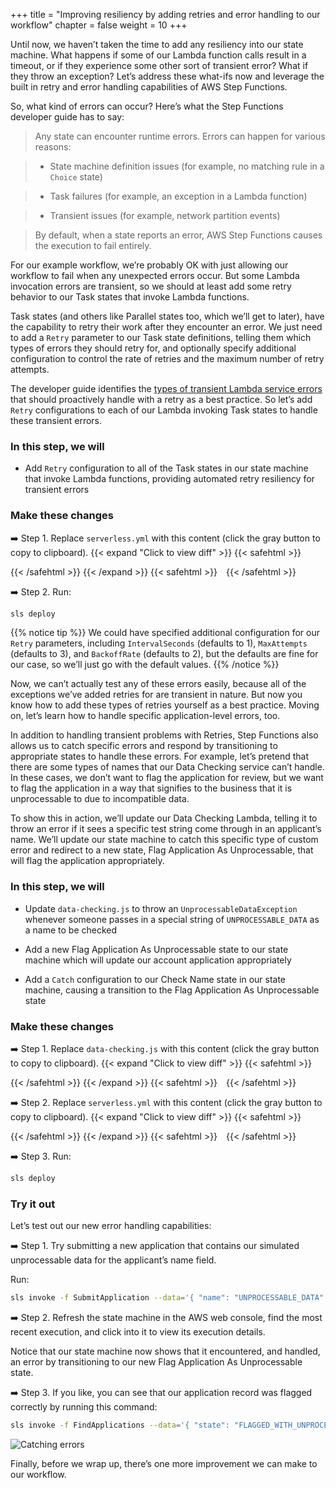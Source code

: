 +++
title = "Improving resiliency by adding retries and error handling to our workflow"
chapter = false
weight = 10
+++

Until now, we haven’t taken the time to add any resiliency into our state machine. What happens if some of our Lambda function calls result in a timeout, or if they experience some other sort of transient error? What if they throw an exception? Let’s address these what-ifs now and leverage the built in retry and error handling capabilities of AWS Step Functions.

So, what kind of errors can occur? Here’s what the Step Functions developer guide has to say:


> Any state can encounter runtime errors. Errors can happen for various reasons:

> - State machine definition issues (for example, no matching rule in a `Choice` state) 

> - Task failures (for example, an exception in a Lambda function)

> - Transient issues (for example, network partition events)

> By default, when a state reports an error, AWS Step Functions causes the execution to fail entirely. 


For our example workflow, we’re probably OK with just allowing our workflow to fail when any unexpected errors occur. But some Lambda invocation errors are transient, so we should at least add some retry behavior to our Task states that invoke Lambda functions.

Task states (and others like Parallel states too, which we’ll get to later), have the capability to retry their work after they encounter an error. We just need to add a `Retry` parameter to our Task state definitions, telling them which types of errors they should retry for, and optionally specify additional configuration to control the rate of retries and the maximum number of retry attempts.

The developer guide identifies the [types of transient Lambda service errors](https://docs.aws.amazon.com/step-functions/latest/dg/bp-lambda-serviceexception.html) that should proactively handle with a retry as a best practice.   So let’s add `Retry` configurations to each of our Lambda invoking Task states to handle these transient errors.

### In this step, we will

* Add `Retry` configuration to all of the Task states in our state machine that invoke Lambda functions, providing automated retry resiliency for transient errors


### Make these changes

➡️ Step 1. Replace `serverless.yml` with <span class="clipBtn clipboard" data-clipboard-target="#id3724890c35904b27aff48e02310a3c36">this content</span> (click the gray button to copy to clipboard). 
{{< expand "Click to view diff" >}} {{< safehtml >}}
<div id="diff-id3724890c35904b27aff48e02310a3c36"></div> <pre style="display: none;" data-diff-for="diff-id3724890c35904b27aff48e02310a3c36">commit 43adfda72ed4228c5818e3b7b2c334dea6cdb340
Author: Gabe Hollombe <gabe@avantbard.com>
Date:   Wed Oct 16 11:19:09 2019 +0800

    Add retry config to the Lambda Task states

diff --git a/serverless.yml b/serverless.yml
index 4010aa8..f28884a 100644
--- a/serverless.yml
+++ b/serverless.yml
@@ -297,6 +297,9 @@ resources:
                         },
                         "Resource": "#{dataCheckingLambdaArn}",
                         "ResultPath": "$.checks.name",
+                        "Retry": [ {
+                            "ErrorEquals": [ "Lambda.ServiceException", "Lambda.AWSLambdaException", "Lambda.SdkClientException", "Lambda.TooManyRequestsException"]
+                        } ],
                         "Next": "Check Address"
                     },
                     "Check Address": {
@@ -307,6 +310,9 @@ resources:
                         },
                         "Resource": "#{dataCheckingLambdaArn}",
                         "ResultPath": "$.checks.address",
+                        "Retry": [ {
+                            "ErrorEquals": [ "Lambda.ServiceException", "Lambda.AWSLambdaException", "Lambda.SdkClientException", "Lambda.TooManyRequestsException"]
+                        } ],
                         "Next": "Review Required?"
                     },
                     "Review Required?": {
@@ -337,6 +343,9 @@ resources:
                           }
                       },
                       "ResultPath": "$.review",
+                      "Retry": [ {
+                          "ErrorEquals": [ "Lambda.ServiceException", "Lambda.AWSLambdaException", "Lambda.SdkClientException", "Lambda.TooManyRequestsException"]
+                      } ],
                       "Next": "Review Approved?"
                     },
                     "Review Approved?": {
@@ -359,6 +368,9 @@ resources:
                             "id.$": "$.application.id"
                         },
                         "Resource": "#{rejectApplicationLambdaArn}",
+                        "Retry": [ {
+                            "ErrorEquals": [ "Lambda.ServiceException", "Lambda.AWSLambdaException", "Lambda.SdkClientException", "Lambda.TooManyRequestsException"]
+                        } ],
                         "End": true
                      },
                      "Approve Application": {
@@ -367,6 +379,9 @@ resources:
                             "id.$": "$.application.id"
                         },
                         "Resource": "#{approveApplicationLambdaArn}",
+                        "Retry": [ {
+                            "ErrorEquals": [ "Lambda.ServiceException", "Lambda.AWSLambdaException", "Lambda.SdkClientException", "Lambda.TooManyRequestsException"]
+                        } ],
                         "End": true
                      }
                 }
</pre>
{{< /safehtml >}} {{< /expand >}}
{{< safehtml >}}
<textarea id="id3724890c35904b27aff48e02310a3c36" style="position: relative; left: -1000px; width: 1px; height: 1px;">service: StepFunctionsWorkshop

plugins:
  - serverless-cf-vars

custom:
  applicationsTable: '${self:service}__account_applications__${self:provider.stage}'

provider:
  name: aws
  runtime: nodejs10.x
  memorySize: 128
  stage: dev

functions:
  SubmitApplication:
    name: ${self:service}__account_applications__submit__${self:provider.stage}
    handler: account-applications/submit.handler
    environment:
      REGION: ${self:provider.region}
      ACCOUNTS_TABLE_NAME: ${self:custom.applicationsTable}
      APPLICATION_PROCESSING_STEP_FUNCTION_ARN: { Ref: "ProcessApplicationsStateMachine" }
    role: SubmitRole

  FlagApplication:
    name: ${self:service}__account_applications__flag__${self:provider.stage}
    handler: account-applications/flag.handler
    environment:
      REGION: ${self:provider.region}
      ACCOUNTS_TABLE_NAME: ${self:custom.applicationsTable}
    role: FlagRole

  ReviewApplication:
    name: ${self:service}__account_applications__review__${self:provider.stage}
    handler: account-applications/review.handler
    environment:
      REGION: ${self:provider.region}
      ACCOUNTS_TABLE_NAME: ${self:custom.applicationsTable}
    role: ReviewRole

  FindApplications:
    name: ${self:service}__account_applications__find__${self:provider.stage}
    handler: account-applications/find.handler
    environment:
      REGION: ${self:provider.region}
      ACCOUNTS_TABLE_NAME: ${self:custom.applicationsTable}
    role: FindRole

  RejectApplication:
    name: ${self:service}__account_applications__reject__${self:provider.stage}
    handler: account-applications/reject.handler
    environment:
      REGION: ${self:provider.region}
      ACCOUNTS_TABLE_NAME: ${self:custom.applicationsTable}
    role: RejectRole

  ApproveApplication:
    name: ${self:service}__account_applications__approve__${self:provider.stage}
    handler: account-applications/approve.handler
    environment:
      REGION: ${self:provider.region}
      ACCOUNTS_TABLE_NAME: ${self:custom.applicationsTable}
    role: ApproveRole

  DataChecking:
    name: ${self:service}__data_checking__${self:provider.stage}
    handler: data-checking.handler
    role: DataCheckingRole

resources:
  Resources:
    LambdaLoggingPolicy:
      Type: 'AWS::IAM::ManagedPolicy'
      Properties:
        PolicyDocument:
          Version: '2012-10-17'
          Statement:
            - Effect: Allow
              Action:
                - logs:CreateLogGroup
                - logs:CreateLogStream
                - logs:PutLogEvents
              Resource:
                - 'Fn::Join':
                  - ':'
                  -
                    - 'arn:aws:logs'
                    - Ref: 'AWS::Region'
                    - Ref: 'AWS::AccountId'
                    - 'log-group:/aws/lambda/*:*:*'

    DynamoPolicy:
      Type: 'AWS::IAM::ManagedPolicy'
      Properties:
        PolicyDocument:
          Version: '2012-10-17'
          Statement:
            - Effect: "Allow"
              Action:
                - "dynamodb:*"
              Resource:
                - { "Fn::GetAtt": ["ApplicationsDynamoDBTable", "Arn" ] }
                - 'Fn::Join':
                    - '/'
                    -
                        - { "Fn::GetAtt": ["ApplicationsDynamoDBTable", "Arn" ] }
                        - '*'

    StepFunctionsPolicy:
      Type: 'AWS::IAM::ManagedPolicy'
      Properties:
        PolicyDocument:
          Version: '2012-10-17'
          Statement:
            -
              Effect: "Allow"
              Action:
                - "states:StartExecution"
                - "states:SendTaskSuccess"
                - "states:SendTaskFailure"
              Resource:
                - { Ref: ProcessApplicationsStateMachine }

    SubmitRole:
      Type: AWS::IAM::Role
      Properties:
        AssumeRolePolicyDocument:
          Version: '2012-10-17'
          Statement:
            - Effect: Allow
              Principal:
                Service:
                  - lambda.amazonaws.com
              Action: sts:AssumeRole
        ManagedPolicyArns:
          - { Ref: LambdaLoggingPolicy }
          - { Ref: DynamoPolicy }
          - { Ref: StepFunctionsPolicy }

    FlagRole:
      Type: AWS::IAM::Role
      Properties:
        AssumeRolePolicyDocument:
          Version: '2012-10-17'
          Statement:
            - Effect: Allow
              Principal:
                Service:
                  - lambda.amazonaws.com
              Action: sts:AssumeRole
        ManagedPolicyArns:
          - { Ref: LambdaLoggingPolicy }
          - { Ref: DynamoPolicy }

    ReviewRole:
      Type: AWS::IAM::Role
      Properties:
        AssumeRolePolicyDocument:
          Version: '2012-10-17'
          Statement:
            - Effect: Allow
              Principal:
                Service:
                  - lambda.amazonaws.com
              Action: sts:AssumeRole
        ManagedPolicyArns:
          - { Ref: LambdaLoggingPolicy }
          - { Ref: DynamoPolicy }
          - { Ref: StepFunctionsPolicy }

    RejectRole:
      Type: AWS::IAM::Role
      Properties:
        AssumeRolePolicyDocument:
          Version: '2012-10-17'
          Statement:
            - Effect: Allow
              Principal:
                Service:
                  - lambda.amazonaws.com
              Action: sts:AssumeRole
        ManagedPolicyArns:
          - { Ref: LambdaLoggingPolicy }
          - { Ref: DynamoPolicy }

    ApproveRole:
      Type: AWS::IAM::Role
      Properties:
        AssumeRolePolicyDocument:
          Version: '2012-10-17'
          Statement:
            - Effect: Allow
              Principal:
                Service:
                  - lambda.amazonaws.com
              Action: sts:AssumeRole
        ManagedPolicyArns:
          - { Ref: LambdaLoggingPolicy }
          - { Ref: DynamoPolicy }

    FindRole:
      Type: AWS::IAM::Role
      Properties:
        AssumeRolePolicyDocument:
          Version: '2012-10-17'
          Statement:
            - Effect: Allow
              Principal:
                Service:
                  - lambda.amazonaws.com
              Action: sts:AssumeRole
        ManagedPolicyArns:
          - { Ref: LambdaLoggingPolicy }
          - { Ref: DynamoPolicy }

    DataCheckingRole:
      Type: AWS::IAM::Role
      Properties:
        AssumeRolePolicyDocument:
          Version: '2012-10-17'
          Statement:
            - Effect: Allow
              Principal:
                Service:
                  - lambda.amazonaws.com
              Action: sts:AssumeRole
        ManagedPolicyArns:
          - { Ref: LambdaLoggingPolicy }

    ApplicationsDynamoDBTable:
      Type: 'AWS::DynamoDB::Table'
      Properties:
        TableName: ${self:custom.applicationsTable}
        AttributeDefinitions:
          -
            AttributeName: id
            AttributeType: S
          -
            AttributeName: state
            AttributeType: S
        KeySchema:
          -
            AttributeName: id
            KeyType: HASH
        BillingMode: PAY_PER_REQUEST
        GlobalSecondaryIndexes:
            -
                IndexName: state
                KeySchema:
                    -
                        AttributeName: state
                        KeyType: HASH
                Projection:
                    ProjectionType: ALL

    StepFunctionRole:
      Type: 'AWS::IAM::Role'
      Properties:
        AssumeRolePolicyDocument:
            Version: '2012-10-17'
            Statement:
                -
                  Effect: Allow
                  Principal:
                      Service: 'states.amazonaws.com'
                  Action: 'sts:AssumeRole'
        Policies:
            -
              PolicyName: lambda
              PolicyDocument:
                Statement:
                  -
                    Effect: Allow
                    Action: 'lambda:InvokeFunction'
                    Resource:
                        - Fn::GetAtt: [DataCheckingLambdaFunction, Arn]
                        - Fn::GetAtt: [FlagApplicationLambdaFunction, Arn]
                        - Fn::GetAtt: [ApproveApplicationLambdaFunction, Arn]
                        - Fn::GetAtt: [RejectApplicationLambdaFunction, Arn]

    ProcessApplicationsStateMachine:
      Type: AWS::StepFunctions::StateMachine
      Properties:
        StateMachineName: ${self:service}__process_account_applications__${self:provider.stage}
        RoleArn: !GetAtt StepFunctionRole.Arn
        DefinitionString:
          !Sub
            - |-
              {
                "StartAt": "Check Name",
                "States": {
                    "Check Name": {
                        "Type": "Task",
                        "Parameters": {
                            "command": "CHECK_NAME",
                            "data": { "name.$": "$.application.name" }
                        },
                        "Resource": "#{dataCheckingLambdaArn}",
                        "ResultPath": "$.checks.name",
                        "Retry": [ {
                            "ErrorEquals": [ "Lambda.ServiceException", "Lambda.AWSLambdaException", "Lambda.SdkClientException", "Lambda.TooManyRequestsException"]
                        } ],
                        "Next": "Check Address"
                    },
                    "Check Address": {
                        "Type": "Task",
                        "Parameters": {
                            "command": "CHECK_ADDRESS",
                            "data": { "address.$": "$.application.address" }
                        },
                        "Resource": "#{dataCheckingLambdaArn}",
                        "ResultPath": "$.checks.address",
                        "Retry": [ {
                            "ErrorEquals": [ "Lambda.ServiceException", "Lambda.AWSLambdaException", "Lambda.SdkClientException", "Lambda.TooManyRequestsException"]
                        } ],
                        "Next": "Review Required?"
                    },
                    "Review Required?": {
                        "Type": "Choice",
                        "Choices": [
                          {
                            "Variable": "$.checks.name.flagged",
                            "BooleanEquals": true,
                            "Next": "Pending Review"
                          },
                          {
                            "Variable": "$.checks.address.flagged",
                            "BooleanEquals": true,
                            "Next": "Pending Review"
                          }
                        ],
                        "Default": "Approve Application"
                    },
                    "Pending Review": {
                      "Type": "Task",
                      "Resource": "arn:aws:states:::lambda:invoke.waitForTaskToken",
                      "Parameters": {
                          "FunctionName": "#{flagApplicationLambdaName}",
                          "Payload": {
                              "id.$": "$.application.id",
                              "flagType": "REVIEW",
                              "taskToken.$": "$$.Task.Token"
                          }
                      },
                      "ResultPath": "$.review",
                      "Retry": [ {
                          "ErrorEquals": [ "Lambda.ServiceException", "Lambda.AWSLambdaException", "Lambda.SdkClientException", "Lambda.TooManyRequestsException"]
                      } ],
                      "Next": "Review Approved?"
                    },
                    "Review Approved?": {
                        "Type": "Choice",
                        "Choices": [{
                                "Variable": "$.review.decision",
                                "StringEquals": "APPROVE",
                                "Next": "Approve Application"
                            },
                            {
                                "Variable": "$.review.decision",
                                "StringEquals": "REJECT",
                                "Next": "Reject Application"
                            }
                        ]
                    },
                     "Reject Application": {
                        "Type": "Task",
                        "Parameters": {
                            "id.$": "$.application.id"
                        },
                        "Resource": "#{rejectApplicationLambdaArn}",
                        "Retry": [ {
                            "ErrorEquals": [ "Lambda.ServiceException", "Lambda.AWSLambdaException", "Lambda.SdkClientException", "Lambda.TooManyRequestsException"]
                        } ],
                        "End": true
                     },
                     "Approve Application": {
                        "Type": "Task",
                        "Parameters": {
                            "id.$": "$.application.id"
                        },
                        "Resource": "#{approveApplicationLambdaArn}",
                        "Retry": [ {
                            "ErrorEquals": [ "Lambda.ServiceException", "Lambda.AWSLambdaException", "Lambda.SdkClientException", "Lambda.TooManyRequestsException"]
                        } ],
                        "End": true
                     }
                }
              }
            - {
              dataCheckingLambdaArn: !GetAtt [DataCheckingLambdaFunction, Arn],
              flagApplicationLambdaName: !Ref FlagApplicationLambdaFunction,
              rejectApplicationLambdaArn: !GetAtt [RejectApplicationLambdaFunction, Arn],
              approveApplicationLambdaArn: !GetAtt [ApproveApplicationLambdaFunction, Arn],
            }
</textarea>
{{< /safehtml >}}

➡️ Step 2. Run:

```bash
sls deploy
```


{{% notice tip %}}
We could have specified additional configuration for our `Retry` parameters, including `IntervalSeconds` (defaults to  1), `MaxAttempts` (defaults to  3), and `BackoffRate` (defaults to 2), but the defaults are fine for our case, so we’ll just go with the default values.
{{% /notice %}}

Now, we can’t actually test any of these errors easily, because all of the exceptions we’ve added retries for are transient in nature. But now you know how to add these types of retries yourself as a best practice. Moving on, let’s learn how to handle specific application-level errors, too.

In addition to handling transient problems with Retries, Step Functions also allows us to catch specific errors and respond by transitioning to appropriate states to handle these errors. For example, let’s pretend that there are some types of names that our Data Checking service can’t handle. In these cases, we don’t want to flag the application for review, but we want to flag the application in a way that signifies to the business that it is unprocessable to due to incompatible data. 

To show this in action, we’ll update our Data Checking Lambda, telling it to throw an error if it sees a specific test string come through in an applicant’s name. We’ll update our state machine to catch this specific type of custom error and redirect to a new state, Flag Application As Unprocessable, that will flag the application appropriately.

### In this step, we will

* Update `data-checking.js` to throw an `UnprocessableDataException` whenever someone passes in a special string of `UNPROCESSABLE_DATA` as a name to be checked

* Add a new Flag Application As Unprocessable state to our state machine which will update our account application appropriately

* Add a `Catch` configuration to our Check Name state in our state machine, causing a transition to the Flag Application As Unprocessable state

### Make these changes

➡️ Step 1. Replace `data-checking.js` with <span class="clipBtn clipboard" data-clipboard-target="#id69b12ea735724221b10f609e591d879a">this content</span> (click the gray button to copy to clipboard). 
{{< expand "Click to view diff" >}} {{< safehtml >}}
<div id="diff-id69b12ea735724221b10f609e591d879a"></div> <pre style="display: none;" data-diff-for="diff-id69b12ea735724221b10f609e591d879a">commit de0c16350f24b069e52895f60c94dc110e81e39b
Author: Gabe Hollombe <gabe@avantbard.com>
Date:   Fri Nov 8 11:20:55 2019 +0800

    data-checking.js v2

diff --git a/code/data-checking.js b/code/data-checking.js
index 9dbdaf6..ff12893 100644
--- a/code/data-checking.js
+++ b/code/data-checking.js
@@ -3,7 +3,13 @@
 const checkName = (data) => {
     const { name } = data
 
-    const flagged = (name.indexOf('evil') !== -1)
+    if (name.includes("UNPROCESSABLE_DATA")) {
+        const simulatedError = new Error(`Simulated error: Name '${name}' is not possible to check.`)
+        simulatedError.name = 'UnprocessableDataException'
+        throw simulatedError
+    }
+
+    const flagged = name.includes('evil')
     return { flagged }
 }
 
@@ -32,4 +38,3 @@ module.exports.handler = (event, context, callback) => {
         callback(ex)
     }
 };
-
</pre>
{{< /safehtml >}} {{< /expand >}}
{{< safehtml >}}
<textarea id="id69b12ea735724221b10f609e591d879a" style="position: relative; left: -1000px; width: 1px; height: 1px;">'use strict';

const checkName = (data) => {
    const { name } = data

    if (name.includes("UNPROCESSABLE_DATA")) {
        const simulatedError = new Error(`Simulated error: Name '${name}' is not possible to check.`)
        simulatedError.name = 'UnprocessableDataException'
        throw simulatedError
    }

    const flagged = name.includes('evil')
    return { flagged }
}

const checkAddress = (data) => {
    const { address } = data

    const flagged = (address.match(/(\d+ \w+)|(\w+ \d+)/g) === null)
    return { flagged }
}


const commandHandlers = {
    'CHECK_NAME': checkName,
    'CHECK_ADDRESS': checkAddress,
}

module.exports.handler = (event, context, callback) => {
    try {
        const { command, data } = event

        const result = commandHandlers[command](data)
        callback(null, result)
    } catch (ex) {
        console.error(ex)
        console.info('event', JSON.stringify(event))
        callback(ex)
    }
};

</textarea>
{{< /safehtml >}}

➡️ Step 2. Replace `serverless.yml` with <span class="clipBtn clipboard" data-clipboard-target="#id0bd5041459fb4d9481379086c63fc9b2">this content</span> (click the gray button to copy to clipboard). 
{{< expand "Click to view diff" >}} {{< safehtml >}}
<div id="diff-id0bd5041459fb4d9481379086c63fc9b2"></div> <pre style="display: none;" data-diff-for="diff-id0bd5041459fb4d9481379086c63fc9b2">commit afebf4c40193cc6a39c685ac9a15b27f9438a52b
Author: Gabe Hollombe <gabe@avantbard.com>
Date:   Wed Oct 16 11:37:27 2019 +0800

    Add error handling example for UNPROCESSABLE_DATA in Name

diff --git a/serverless.yml b/serverless.yml
index f28884a..47f7742 100644
--- a/serverless.yml
+++ b/serverless.yml
@@ -300,6 +300,11 @@ resources:
                         "Retry": [ {
                             "ErrorEquals": [ "Lambda.ServiceException", "Lambda.AWSLambdaException", "Lambda.SdkClientException", "Lambda.TooManyRequestsException"]
                         } ],
+                        "Catch": [ {
+                          "ErrorEquals": ["UnprocessableDataException"],
+                          "ResultPath": "$.error-info",
+                          "Next": "Flag Application As Unprocessable"
+                        } ],
                         "Next": "Check Address"
                     },
                     "Check Address": {
@@ -383,7 +388,24 @@ resources:
                             "ErrorEquals": [ "Lambda.ServiceException", "Lambda.AWSLambdaException", "Lambda.SdkClientException", "Lambda.TooManyRequestsException"]
                         } ],
                         "End": true
-                     }
+                     },
+                    "Flag Application As Unprocessable": {
+                      "Type": "Task",
+                      "Resource": "arn:aws:states:::lambda:invoke",
+                      "Parameters": {
+                          "FunctionName": "#{flagApplicationLambdaName}",
+                          "Payload": {
+                              "id.$": "$.application.id",
+                              "flagType": "UNPROCESSABLE_DATA",
+                              "errorInfo.$": "$.error-info"
+                          }
+                      },
+                      "ResultPath": "$.review",
+                      "Retry": [ {
+                          "ErrorEquals": [ "Lambda.ServiceException", "Lambda.AWSLambdaException", "Lambda.SdkClientException", "Lambda.TooManyRequestsException"]
+                      } ],
+                      "End": true
+                    }
                 }
               }
             - {
</pre>
{{< /safehtml >}} {{< /expand >}}
{{< safehtml >}}
<textarea id="id0bd5041459fb4d9481379086c63fc9b2" style="position: relative; left: -1000px; width: 1px; height: 1px;">service: StepFunctionsWorkshop

plugins:
  - serverless-cf-vars

custom:
  applicationsTable: '${self:service}__account_applications__${self:provider.stage}'

provider:
  name: aws
  runtime: nodejs10.x
  memorySize: 128
  stage: dev

functions:
  SubmitApplication:
    name: ${self:service}__account_applications__submit__${self:provider.stage}
    handler: account-applications/submit.handler
    environment:
      REGION: ${self:provider.region}
      ACCOUNTS_TABLE_NAME: ${self:custom.applicationsTable}
      APPLICATION_PROCESSING_STEP_FUNCTION_ARN: { Ref: "ProcessApplicationsStateMachine" }
    role: SubmitRole

  FlagApplication:
    name: ${self:service}__account_applications__flag__${self:provider.stage}
    handler: account-applications/flag.handler
    environment:
      REGION: ${self:provider.region}
      ACCOUNTS_TABLE_NAME: ${self:custom.applicationsTable}
    role: FlagRole

  ReviewApplication:
    name: ${self:service}__account_applications__review__${self:provider.stage}
    handler: account-applications/review.handler
    environment:
      REGION: ${self:provider.region}
      ACCOUNTS_TABLE_NAME: ${self:custom.applicationsTable}
    role: ReviewRole

  FindApplications:
    name: ${self:service}__account_applications__find__${self:provider.stage}
    handler: account-applications/find.handler
    environment:
      REGION: ${self:provider.region}
      ACCOUNTS_TABLE_NAME: ${self:custom.applicationsTable}
    role: FindRole

  RejectApplication:
    name: ${self:service}__account_applications__reject__${self:provider.stage}
    handler: account-applications/reject.handler
    environment:
      REGION: ${self:provider.region}
      ACCOUNTS_TABLE_NAME: ${self:custom.applicationsTable}
    role: RejectRole

  ApproveApplication:
    name: ${self:service}__account_applications__approve__${self:provider.stage}
    handler: account-applications/approve.handler
    environment:
      REGION: ${self:provider.region}
      ACCOUNTS_TABLE_NAME: ${self:custom.applicationsTable}
    role: ApproveRole

  DataChecking:
    name: ${self:service}__data_checking__${self:provider.stage}
    handler: data-checking.handler
    role: DataCheckingRole

resources:
  Resources:
    LambdaLoggingPolicy:
      Type: 'AWS::IAM::ManagedPolicy'
      Properties:
        PolicyDocument:
          Version: '2012-10-17'
          Statement:
            - Effect: Allow
              Action:
                - logs:CreateLogGroup
                - logs:CreateLogStream
                - logs:PutLogEvents
              Resource:
                - 'Fn::Join':
                  - ':'
                  -
                    - 'arn:aws:logs'
                    - Ref: 'AWS::Region'
                    - Ref: 'AWS::AccountId'
                    - 'log-group:/aws/lambda/*:*:*'

    DynamoPolicy:
      Type: 'AWS::IAM::ManagedPolicy'
      Properties:
        PolicyDocument:
          Version: '2012-10-17'
          Statement:
            - Effect: "Allow"
              Action:
                - "dynamodb:*"
              Resource:
                - { "Fn::GetAtt": ["ApplicationsDynamoDBTable", "Arn" ] }
                - 'Fn::Join':
                    - '/'
                    -
                        - { "Fn::GetAtt": ["ApplicationsDynamoDBTable", "Arn" ] }
                        - '*'

    StepFunctionsPolicy:
      Type: 'AWS::IAM::ManagedPolicy'
      Properties:
        PolicyDocument:
          Version: '2012-10-17'
          Statement:
            -
              Effect: "Allow"
              Action:
                - "states:StartExecution"
                - "states:SendTaskSuccess"
                - "states:SendTaskFailure"
              Resource:
                - { Ref: ProcessApplicationsStateMachine }

    SubmitRole:
      Type: AWS::IAM::Role
      Properties:
        AssumeRolePolicyDocument:
          Version: '2012-10-17'
          Statement:
            - Effect: Allow
              Principal:
                Service:
                  - lambda.amazonaws.com
              Action: sts:AssumeRole
        ManagedPolicyArns:
          - { Ref: LambdaLoggingPolicy }
          - { Ref: DynamoPolicy }
          - { Ref: StepFunctionsPolicy }

    FlagRole:
      Type: AWS::IAM::Role
      Properties:
        AssumeRolePolicyDocument:
          Version: '2012-10-17'
          Statement:
            - Effect: Allow
              Principal:
                Service:
                  - lambda.amazonaws.com
              Action: sts:AssumeRole
        ManagedPolicyArns:
          - { Ref: LambdaLoggingPolicy }
          - { Ref: DynamoPolicy }

    ReviewRole:
      Type: AWS::IAM::Role
      Properties:
        AssumeRolePolicyDocument:
          Version: '2012-10-17'
          Statement:
            - Effect: Allow
              Principal:
                Service:
                  - lambda.amazonaws.com
              Action: sts:AssumeRole
        ManagedPolicyArns:
          - { Ref: LambdaLoggingPolicy }
          - { Ref: DynamoPolicy }
          - { Ref: StepFunctionsPolicy }

    RejectRole:
      Type: AWS::IAM::Role
      Properties:
        AssumeRolePolicyDocument:
          Version: '2012-10-17'
          Statement:
            - Effect: Allow
              Principal:
                Service:
                  - lambda.amazonaws.com
              Action: sts:AssumeRole
        ManagedPolicyArns:
          - { Ref: LambdaLoggingPolicy }
          - { Ref: DynamoPolicy }

    ApproveRole:
      Type: AWS::IAM::Role
      Properties:
        AssumeRolePolicyDocument:
          Version: '2012-10-17'
          Statement:
            - Effect: Allow
              Principal:
                Service:
                  - lambda.amazonaws.com
              Action: sts:AssumeRole
        ManagedPolicyArns:
          - { Ref: LambdaLoggingPolicy }
          - { Ref: DynamoPolicy }

    FindRole:
      Type: AWS::IAM::Role
      Properties:
        AssumeRolePolicyDocument:
          Version: '2012-10-17'
          Statement:
            - Effect: Allow
              Principal:
                Service:
                  - lambda.amazonaws.com
              Action: sts:AssumeRole
        ManagedPolicyArns:
          - { Ref: LambdaLoggingPolicy }
          - { Ref: DynamoPolicy }

    DataCheckingRole:
      Type: AWS::IAM::Role
      Properties:
        AssumeRolePolicyDocument:
          Version: '2012-10-17'
          Statement:
            - Effect: Allow
              Principal:
                Service:
                  - lambda.amazonaws.com
              Action: sts:AssumeRole
        ManagedPolicyArns:
          - { Ref: LambdaLoggingPolicy }

    ApplicationsDynamoDBTable:
      Type: 'AWS::DynamoDB::Table'
      Properties:
        TableName: ${self:custom.applicationsTable}
        AttributeDefinitions:
          -
            AttributeName: id
            AttributeType: S
          -
            AttributeName: state
            AttributeType: S
        KeySchema:
          -
            AttributeName: id
            KeyType: HASH
        BillingMode: PAY_PER_REQUEST
        GlobalSecondaryIndexes:
            -
                IndexName: state
                KeySchema:
                    -
                        AttributeName: state
                        KeyType: HASH
                Projection:
                    ProjectionType: ALL

    StepFunctionRole:
      Type: 'AWS::IAM::Role'
      Properties:
        AssumeRolePolicyDocument:
            Version: '2012-10-17'
            Statement:
                -
                  Effect: Allow
                  Principal:
                      Service: 'states.amazonaws.com'
                  Action: 'sts:AssumeRole'
        Policies:
            -
              PolicyName: lambda
              PolicyDocument:
                Statement:
                  -
                    Effect: Allow
                    Action: 'lambda:InvokeFunction'
                    Resource:
                        - Fn::GetAtt: [DataCheckingLambdaFunction, Arn]
                        - Fn::GetAtt: [FlagApplicationLambdaFunction, Arn]
                        - Fn::GetAtt: [ApproveApplicationLambdaFunction, Arn]
                        - Fn::GetAtt: [RejectApplicationLambdaFunction, Arn]

    ProcessApplicationsStateMachine:
      Type: AWS::StepFunctions::StateMachine
      Properties:
        StateMachineName: ${self:service}__process_account_applications__${self:provider.stage}
        RoleArn: !GetAtt StepFunctionRole.Arn
        DefinitionString:
          !Sub
            - |-
              {
                "StartAt": "Check Name",
                "States": {
                    "Check Name": {
                        "Type": "Task",
                        "Parameters": {
                            "command": "CHECK_NAME",
                            "data": { "name.$": "$.application.name" }
                        },
                        "Resource": "#{dataCheckingLambdaArn}",
                        "ResultPath": "$.checks.name",
                        "Retry": [ {
                            "ErrorEquals": [ "Lambda.ServiceException", "Lambda.AWSLambdaException", "Lambda.SdkClientException", "Lambda.TooManyRequestsException"]
                        } ],
                        "Catch": [ {
                          "ErrorEquals": ["UnprocessableDataException"],
                          "ResultPath": "$.error-info",
                          "Next": "Flag Application As Unprocessable"
                        } ],
                        "Next": "Check Address"
                    },
                    "Check Address": {
                        "Type": "Task",
                        "Parameters": {
                            "command": "CHECK_ADDRESS",
                            "data": { "address.$": "$.application.address" }
                        },
                        "Resource": "#{dataCheckingLambdaArn}",
                        "ResultPath": "$.checks.address",
                        "Retry": [ {
                            "ErrorEquals": [ "Lambda.ServiceException", "Lambda.AWSLambdaException", "Lambda.SdkClientException", "Lambda.TooManyRequestsException"]
                        } ],
                        "Next": "Review Required?"
                    },
                    "Review Required?": {
                        "Type": "Choice",
                        "Choices": [
                          {
                            "Variable": "$.checks.name.flagged",
                            "BooleanEquals": true,
                            "Next": "Pending Review"
                          },
                          {
                            "Variable": "$.checks.address.flagged",
                            "BooleanEquals": true,
                            "Next": "Pending Review"
                          }
                        ],
                        "Default": "Approve Application"
                    },
                    "Pending Review": {
                      "Type": "Task",
                      "Resource": "arn:aws:states:::lambda:invoke.waitForTaskToken",
                      "Parameters": {
                          "FunctionName": "#{flagApplicationLambdaName}",
                          "Payload": {
                              "id.$": "$.application.id",
                              "flagType": "REVIEW",
                              "taskToken.$": "$$.Task.Token"
                          }
                      },
                      "ResultPath": "$.review",
                      "Retry": [ {
                          "ErrorEquals": [ "Lambda.ServiceException", "Lambda.AWSLambdaException", "Lambda.SdkClientException", "Lambda.TooManyRequestsException"]
                      } ],
                      "Next": "Review Approved?"
                    },
                    "Review Approved?": {
                        "Type": "Choice",
                        "Choices": [{
                                "Variable": "$.review.decision",
                                "StringEquals": "APPROVE",
                                "Next": "Approve Application"
                            },
                            {
                                "Variable": "$.review.decision",
                                "StringEquals": "REJECT",
                                "Next": "Reject Application"
                            }
                        ]
                    },
                     "Reject Application": {
                        "Type": "Task",
                        "Parameters": {
                            "id.$": "$.application.id"
                        },
                        "Resource": "#{rejectApplicationLambdaArn}",
                        "Retry": [ {
                            "ErrorEquals": [ "Lambda.ServiceException", "Lambda.AWSLambdaException", "Lambda.SdkClientException", "Lambda.TooManyRequestsException"]
                        } ],
                        "End": true
                     },
                     "Approve Application": {
                        "Type": "Task",
                        "Parameters": {
                            "id.$": "$.application.id"
                        },
                        "Resource": "#{approveApplicationLambdaArn}",
                        "Retry": [ {
                            "ErrorEquals": [ "Lambda.ServiceException", "Lambda.AWSLambdaException", "Lambda.SdkClientException", "Lambda.TooManyRequestsException"]
                        } ],
                        "End": true
                     },
                    "Flag Application As Unprocessable": {
                      "Type": "Task",
                      "Resource": "arn:aws:states:::lambda:invoke",
                      "Parameters": {
                          "FunctionName": "#{flagApplicationLambdaName}",
                          "Payload": {
                              "id.$": "$.application.id",
                              "flagType": "UNPROCESSABLE_DATA",
                              "errorInfo.$": "$.error-info"
                          }
                      },
                      "ResultPath": "$.review",
                      "Retry": [ {
                          "ErrorEquals": [ "Lambda.ServiceException", "Lambda.AWSLambdaException", "Lambda.SdkClientException", "Lambda.TooManyRequestsException"]
                      } ],
                      "End": true
                    }
                }
              }
            - {
              dataCheckingLambdaArn: !GetAtt [DataCheckingLambdaFunction, Arn],
              flagApplicationLambdaName: !Ref FlagApplicationLambdaFunction,
              rejectApplicationLambdaArn: !GetAtt [RejectApplicationLambdaFunction, Arn],
              approveApplicationLambdaArn: !GetAtt [ApproveApplicationLambdaFunction, Arn],
            }
</textarea>
{{< /safehtml >}}
    
➡️ Step 3. Run:

```bash
sls deploy
```

### Try it out

Let’s test out our new error handling capabilities:

➡️ Step 1. Try submitting a new application that contains our simulated unprocessable data for the applicant’s name field. 

Run:

```bash
sls invoke -f SubmitApplication --data='{ "name": "UNPROCESSABLE_DATA", "address": "123 Street" }'
```

➡️ Step 2. Refresh the state machine in the AWS web console, find the most recent execution, and click into it to view its execution details.

Notice that our state machine now shows that it encountered, and handled, an error by transitioning to our new Flag Application As Unprocessable state.

➡️ Step 3. If you like, you can see that our application record was flagged correctly by running this command:

```bash
sls invoke -f FindApplications --data='{ "state": "FLAGGED_WITH_UNPROCESSABLE_DATA" }'
```

![Catching errors](/images/workflow-vis-error-catch.png)

Finally, before we wrap up, there’s one more improvement we can make to our workflow.
